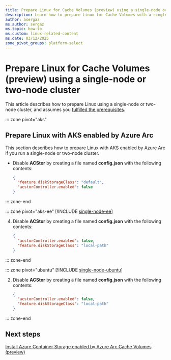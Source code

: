 ```yaml
---
title: Prepare Linux for Cache Volumes (preview) using a single-node or two-node cluster
description: Learn how to prepare Linux for Cache Volumes with a single-node or two-node cluster in Azure Container Storage enabled by Azure Arc using AKS enabled by Azure Arc, Edge Essentials, or Ubuntu.
author: asergaz
ms.author: sergaz
ms.topic: how-to
ms.custom: linux-related-content
ms.date: 03/12/2025
zone_pivot_groups: platform-select
---
```


# Prepare Linux for Cache Volumes (preview) using a single-node or two-node cluster

This article describes how to prepare Linux using a single-node or two-node cluster, and assumes you [fulfilled the prerequisites](prepare-linux.md#prerequisites).

::: zone pivot="aks"
## Prepare Linux with AKS enabled by Azure Arc

This section describes how to prepare Linux with AKS enabled by Azure Arc if you run a single-node or two-node cluster.

- Disable **ACStor** by creating a file named **config.json** with the following contents:

   ```json
   {
     "feature.diskStorageClass": "default",
     "acstorController.enabled": false
   }
   ```

::: zone-end

::: zone pivot="aks-ee"
[!INCLUDE [single-node-ee](includes/single-node-edge-essentials.md)]

4. Disable **ACStor** by creating a file named **config.json** with the following contents:

   ```json
   {
     "acstorController.enabled": false,
     "feature.diskStorageClass": "local-path"
   }
   ```

::: zone-end

::: zone pivot="ubuntu"
[!INCLUDE [single-node-ubuntu](includes/single-node-ubuntu.md)]

2. Disable **ACStor** by creating a file named **config.json** with the following contents:

   ```json
   {
     "acstorController.enabled": false,
     "feature.diskStorageClass": "local-path"
   }
   ```

::: zone-end

## Next steps

[Install Azure Container Storage enabled by Azure Arc Cache Volumes (preview)](install-cache-volumes.md)
